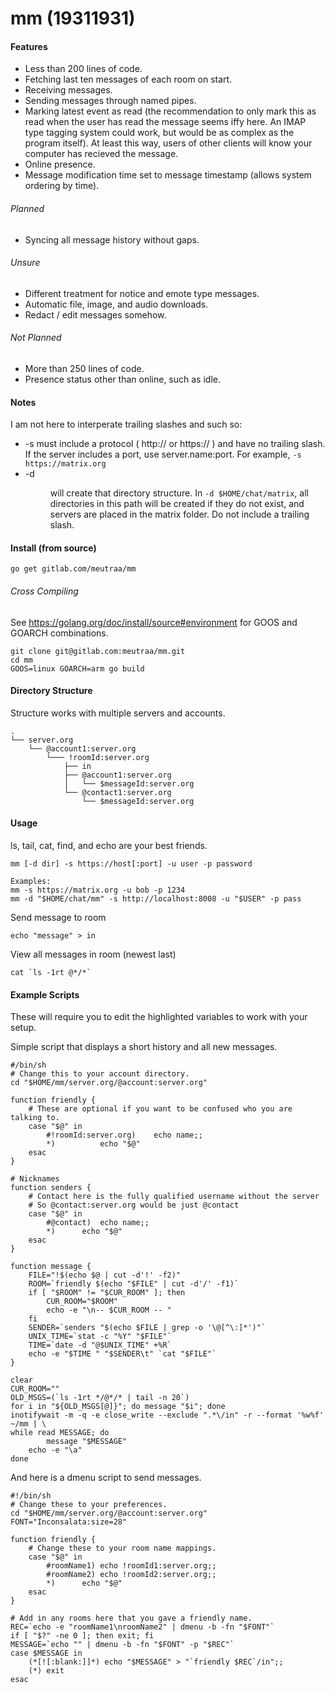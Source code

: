 # mm (19311931)

#### Features
* Less than 200 lines of code.
* Fetching last ten messages of each room on start.
* Receiving messages.
* Sending messages through named pipes.
* Marking latest event as read (the recommendation to only mark this
as read when the user has read the message seems iffy here. An IMAP type tagging
system could work, but would be as complex as the program itself). At least
this way, users of other clients will know your computer has recieved the
message.
* Online presence.
* Message modification time set to message timestamp (allows system ordering
by time).

###### Planned
* Syncing all message history without gaps.

###### Unsure
* Different treatment for notice and emote type messages.
* Automatic file, image, and audio downloads.
* Redact / edit messages somehow.

###### Not Planned
* More than 250 lines of code.
* Presence status other than online, such as idle.

#### Notes
I am not here to interperate trailing slashes and such so:
* -s <host> must include a protocol ( http:// or https:// ) and have no trailing
  slash. If the server includes a port, use server.name:port. For example,
	`-s https://matrix.org`
* -d <dir> will create that directory structure. In `-d $HOME/chat/matrix`, all
	directories in this path will be created if they do not exist, and
	servers are placed in the matrix folder. Do not include a trailing
	slash.

#### Install (from source)
```shell
go get gitlab.com/meutraa/mm
```

###### Cross Compiling
See https://golang.org/doc/install/source#environment for GOOS and GOARCH combinations.
```shell
git clone git@gitlab.com:meutraa/mm.git
cd mm
GOOS=linux GOARCH=arm go build
```

#### Directory Structure
Structure works with multiple servers and accounts.
```
.
└── server.org
    └── @account1:server.org
        └─── !roomId:server.org
            ├── in
            ├── @account1:server.org
            │   └── $messageId:server.org
            └── @contact1:server.org
                └── $messageId:server.org
```

#### Usage
ls, tail, cat, find, and echo are your best friends.

```shell
mm [-d dir] -s https://host[:port] -u user -p password

Examples:
mm -s https://matrix.org -u bob -p 1234
mm -d "$HOME/chat/mm" -s http://localhost:8008 -u "$USER" -p pass
```

Send message to room
```shell
echo "message" > in
```

View all messages in room (newest last)
```shell
cat `ls -1rt @*/*`
```

#### Example Scripts
These will require you to edit the highlighted variables to work with your
setup.

Simple script that displays a short history and all new messages.
```shell
#/bin/sh
# Change this to your account directory.
cd "$HOME/mm/server.org/@account:server.org"

function friendly {
	# These are optional if you want to be confused who you are talking to.
	case "$@" in
		#!roomId:server.org)	echo name;;
		*)			echo "$@"
	esac
}

# Nicknames
function senders {
	# Contact here is the fully qualified username without the server
	# So @contact:server.org would be just @contact
	case "$@" in
		#@contact)	echo name;;
		*)		echo "$@"
	esac
}

function message {
	FILE="!$(echo $@ | cut -d'!' -f2)"
	ROOM=`friendly $(echo "$FILE" | cut -d'/' -f1)`
	if [ "$ROOM" != "$CUR_ROOM" ]; then
		CUR_ROOM="$ROOM"
		echo -e "\n-- $CUR_ROOM -- "
	fi
	SENDER=`senders "$(echo $FILE | grep -o '\@[^\:]*')"`
	UNIX_TIME=`stat -c "%Y" "$FILE"`
	TIME=`date -d "@$UNIX_TIME" +%R`
	echo -e "$TIME " "$SENDER\t" `cat "$FILE"`
}

clear
CUR_ROOM=""
OLD_MSGS=(`ls -1rt */@*/* | tail -n 20`)
for i in "${OLD_MSGS[@]}"; do message "$i"; done
inotifywait -m -q -e close_write --exclude ".*\/in" -r --format '%w%f' ~/mm | \
while read MESSAGE; do
        message "$MESSAGE"
	echo -e "\a"
done
```

And here is a dmenu script to send messages.
```shell
#!/bin/sh
# Change these to your preferences.
cd "$HOME/mm/server.org/@account:server.org"
FONT="Inconsalata:size=28"

function friendly {
	# Change these to your room name mappings.
	case "$@" in
		#roomName1)	echo !roomId1:server.org;;
		#roomName2)	echo !roomId2:server.org;;
		*)		echo "$@"
	esac
}

# Add in any rooms here that you gave a friendly name.
REC=`echo -e "roomName1\nroomName2" | dmenu -b -fn "$FONT"`
if [ "$?" -ne 0 ]; then exit; fi
MESSAGE=`echo "" | dmenu -b -fn "$FONT" -p "$REC"`
case $MESSAGE in
	(*[![:blank:]]*) echo "$MESSAGE" > "`friendly $REC`/in";;
	(*) exit
esac
```
